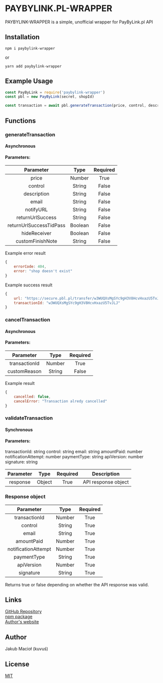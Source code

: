 # PAYBYLINK.PL-WRAPPER

PAYBYLINK-WRAPPER is a simple, unofficial wrapper for PayByLink.pl API

## Installation
```ssh
npm i paybylink-wrapper
```
or
```ssh
yarn add paybylink-wrapper
```

## Example Usage
```javascript
const PayByLink = require('paybylink-wrapper')
const pbl = new PayByLink(secret, shopId)

const transaction = await pbl.generateTransaction(price, control, description, email, notifyURL, returnUrlSuccess, returnUrlSuccessTidPass, hideReceiver, customFinishNote)
```

## Functions
### generateTransaction
#### Asynchronous
#### Parameters:

| Parameter               | Type    | Required |  
| :---------------------: |:------: | :------: |
| price                   | Number  | True     |
| control                 | String  | False    |
| description             | String  | False    |
| email                   | String  | False    |
| notifyURL               | String  | False    |
| returnUrlSuccess        | String  | False    |
| returnUrlSuccessTidPass | Boolean | False    |
| hideReceiver            | Boolean | False    |
| customFinishNote        | String  | False    |

Example error result
```javascript
{
    errorCode: 404,
    error: "shop doesn't exist"
}
```

Example success result
```javascript
{
    url: "https://secure.pbl.pl/transfer/w3WUQXsMgSYc9gH3V8HcvHxazU5TvJLJ",
    transactionId: "w3WUQXsMgSYc9gH3V8HcvHxazU5TvJLJ"
}
```

### cancelTransaction
#### Asynchronous
#### Parameters:

| Parameter     | Type   | Required |  
| :-----------: |:-----: | :------: |
| transactionId | Number | True     |
| customReason  | String | False    |

Example result
```javascript
{
    cancelled: false,
    cancelError: "Transaction alredy cancelled"
}
```

### validateTransaction
#### Synchronous
#### Parameters:

transactionId: string
control: string
email: string
amountPaid: number
notificationAttempt: number
paymentType: string
apiVersion: number
signature: string

| Parameter | Type   | Required | Description         |
| :-------: |:-----: | :------: | :-----------------: |
| response  | Object | True     | API response object |

### Response object
| Parameter           | Type   | Required |
| :-----------------: |:-----: | :------: |
| transactionId       | Number | True     |
| control             | String | True     |
| email               | String | True     |
| amountPaid          | Number | True     | 
| notificationAttempt | Number | True     | 
| paymentType         | String | True     | 
| apiVersion          | Number | True     |
| signature           | String | True     |

Returns true or false depending on whether the API response was valid.

## Links
[GitHub Repository](https://github.com/kuvus/PayByLink-wrapper)  
[npm package](https://www.npmjs.com/package/paybylink-wrapper)  
[Author's website](https://kuvus.pl)  

## Author
Jakub Macioł (kuvuś)

## License
[MIT](https://github.com/kuvus/PayByLink-wrapper/blob/master/LICENSE)